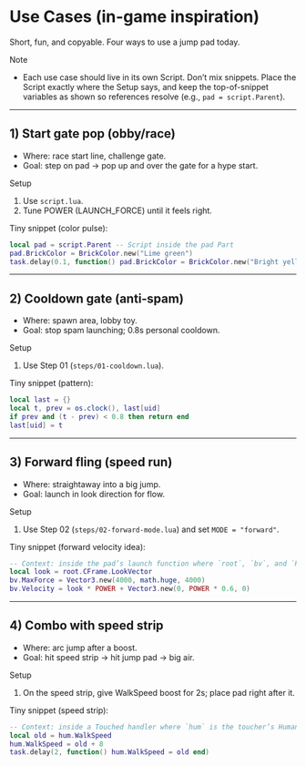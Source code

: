 # Use Cases (in-game inspiration)

Short, fun, and copyable. Four ways to use a jump pad today.

Note
- Each use case should live in its own Script. Don’t mix snippets. Place the Script exactly where the Setup says, and keep the top-of-snippet variables as shown so references resolve (e.g., `pad = script.Parent`).

---

## 1) Start gate pop (obby/race)
- Where: race start line, challenge gate.
- Goal: step on pad → pop up and over the gate for a hype start.

Setup
1) Use `script.lua`.
2) Tune POWER (LAUNCH_FORCE) until it feels right.

Tiny snippet (color pulse):
```lua
local pad = script.Parent -- Script inside the pad Part
pad.BrickColor = BrickColor.new("Lime green")
task.delay(0.1, function() pad.BrickColor = BrickColor.new("Bright yellow") end)
```

---

## 2) Cooldown gate (anti‑spam)
- Where: spawn area, lobby toy.
- Goal: stop spam launching; 0.8s personal cooldown.

Setup
1) Use Step 01 (`steps/01-cooldown.lua`).

Tiny snippet (pattern):
```lua
local last = {}
local t, prev = os.clock(), last[uid]
if prev and (t - prev) < 0.8 then return end
last[uid] = t
```

---

## 3) Forward fling (speed run)
- Where: straightaway into a big jump.
- Goal: launch in look direction for flow.

Setup
1) Use Step 02 (`steps/02-forward-mode.lua`) and set `MODE = "forward"`.

Tiny snippet (forward velocity idea):
```lua
-- Context: inside the pad’s launch function where `root`, `bv`, and `POWER` exist
local look = root.CFrame.LookVector
bv.MaxForce = Vector3.new(4000, math.huge, 4000)
bv.Velocity = look * POWER + Vector3.new(0, POWER * 0.6, 0)
```

---

## 4) Combo with speed strip
- Where: arc jump after a boost.
- Goal: hit speed strip → hit jump pad → big air.

Setup
1) On the speed strip, give WalkSpeed boost for 2s; place pad right after it.

Tiny snippet (speed strip):
```lua
-- Context: inside a Touched handler where `hum` is the toucher’s Humanoid
local old = hum.WalkSpeed
hum.WalkSpeed = old + 8
task.delay(2, function() hum.WalkSpeed = old end)
```